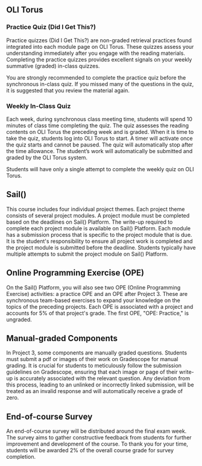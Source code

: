 ## OLI Torus

### Practice Quiz (Did I Get This?)
Practice quizzes (Did I Get This?) are non-graded retrieval practices found integrated into each module page on OLI Torus. These quizzes assess your understanding immediately after you engage with the reading materials. Completing the practice quizzes provides excellent signals on your weekly summative (graded) in-class quizzes.

You are strongly recommended to complete the practice quiz before the synchronous in-class quiz. If you missed many of the questions in the quiz, it is suggested that you review the material again.

### Weekly In-Class Quiz
Each week, during synchronous class meeting time, students will spend 10 minutes of class time completing the quiz. The quiz assesses the reading contents on OLI Torus the preceding week and is graded. When it is time to take the quiz, students log into OLI Torus to start. A timer will activate once the quiz starts and cannot be paused. The quiz will automatically stop after the time allowance. The student’s work will automatically be submitted and graded by the OLI Torus system.

Students will have only a single attempt to complete the weekly quiz on OLI Torus. 

## Sail()

This course includes four individual project themes. Each project theme consists of several project modules. A project module must be completed based on the deadlines on Sail() Platform. The write-up required to complete each project module is available on Sail() Platform. Each module has a submission process that is specific to the project module that is due. It is the student's responsibility to ensure all project work is completed and the project module is submitted before the deadline. Students typically have multiple attempts to submit the project module on Sail() Platform.

## Online Programming Exercise (OPE)

On the Sail() Platform, you will also see two OPE (Online Programming Exercise) activities: a practice OPE and an OPE after Project 3. These are synchronous team-based exercises to expand your knowledge on the topics of the preceding projects. Each OPE is associated with a project and accounts for 5% of that project's grade. The first OPE, "OPE: Practice," is ungraded.

## Manual-graded Components
In Project 3, some components are manually graded questions. Students must submit a pdf or images of their work on Gradescope for manual grading. It is crucial for students to meticulously follow the submission guidelines on Gradescope, ensuring that each image or page of their write-up is accurately associated with the relevant question. Any deviation from this process, leading to an unlinked or incorrectly linked submission, will be treated as an invalid response and will automatically receive a grade of zero.

<!-- ## Midterm Exam
A midterm exam will be administered during class time, adhering to the schedule outlined in the course calendar. This exam encompasses both programming and conceptual components, covering all learning objectives taught from the start of the semester up until the midterm. Students are strongly encouraged to thoroughly review all materials from Sail() and Torus in preparation for the exam.

The submission of the midterm exam will take place on Sail(). Each exam will be subject to manual grading to ensure comprehensive and fair assessment. This exam is a crucial part of the course, designed to evaluate the depth of students' understanding and their ability to apply the concepts learned in the first half of the semester. -->

<!-- ## Final Exam
The final exam consists of three parts: the coding component, the write-up, and the conceptual quiz. Each of these is designed to assess different skills and knowledge acquired throughout the course.

### Coding Component on Sail() (30 points):

    - Similar to the format of the seven prior projects, students will work on the coding component using Sail().
    - There is no limit on the number of submissions, but the final grade for this component is based on the most recent submission, not the highest score.
    - The autograder on Sail() will not run your notebook code; it will only grade the model deployment part by sending POST requests to your endpoint, with a runtime limit of 70 seconds.
    - Students can use Azure ML Studio exclusively for model deployment, while other steps can be completed in any chosen environment.
    - After submission, students can check their model's accuracy and their score on the "My Submissions" tab in Sail().

### Write-up Component on Gradescope (40 points):

    - A set of write-up questions is included at the end of the coding component notebook.
    - Students should type their responses directly in the notebook and submit a PDF or images of their work to Gradescope for manual grading.
    - Students must adhere strictly to the Gradescope instructions to guarantee that their submitted images or pages are correctly linked to the designated question in their write-up. Failure to properly link work to the corresponding question will result in a zero grade, as our system will categorize it as an invalid response.
    - Submissions can be made any number of times before the final exam deadline on Gradescope, with the final grade based on the latest submission.
    - A grace period of 12 hours is available on Gradescope, but submissions in this period will incur a 20% grade penalty. Submissions after this grace period will not be accepted.
    - It's important to note that the Sail() submissions will not be checked for the write-up; only submissions to Gradescope will be considered for grading.

### Conceptual Component on OLI Torus (30 points):

    - This comprehensive quiz covers all course modules and must be completed during class time as per the schedule found in the course calendar.
    - The quiz comprises 15 questions with a 30-minute time limit and is independent of the coding and write-up components.
    - All components of the final exam must be completed within the designated final exam period, and no extensions will be granted. This structure ensures a comprehensive evaluation of the skills and knowledge acquired in the course. -->

## End-of-course Survey
An end-of-course survey will be distributed around the final exam week. The survey aims to gather constructive feedback from students for further improvement and development of the course. To thank you for your time, students will be awarded 2% of the overall course grade for survey completion.
